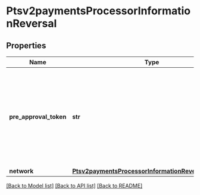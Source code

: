 # Ptsv2paymentsProcessorInformationReversal

## Properties
Name | Type | Description | Notes
------------ | ------------- | ------------- | -------------
**pre_approval_token** | **str** | This is a token generated by PSP, which is received in response to the Sessions service. This token should be sent in the following transactions. | [optional] 
**network** | [**Ptsv2paymentsProcessorInformationReversalNetwork**](Ptsv2paymentsProcessorInformationReversalNetwork.md) |  | [optional] 

[[Back to Model list]](../README.md#documentation-for-models) [[Back to API list]](../README.md#documentation-for-api-endpoints) [[Back to README]](../README.md)


